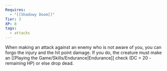 ```yaml
---
Requires:
  - "[[Shadowy Doom]]"
Tier: 3
XP: 8
tags:
  - attacks
---
```

When making an attack against an enemy who is not aware of you, you can forgo the injury and the hit point damage. If you do, the creature must make an [[Playing the Game/Skills/Endurance|Endurance]] check (DC = 20 - remaining HP) or else drop dead.